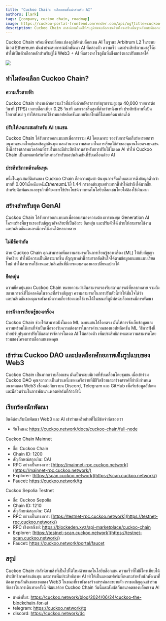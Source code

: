 ```yaml
---
title: "Cuckoo Chain: บล็อกเชนชั้นนำสำหรับ AI"
authors: [lark]
tags: [company, cuckoo chain, roadmap]
image: https://cuckoo-portal-frontend.onrender.com/api/og?title=cuckoo-chain%3A%20%E0%B8%9A%E0%B8%A5%E0%B9%87%E0%B8%AD%E0%B8%81%E0%B9%80%E0%B8%8A%E0%B8%99%E0%B8%8A%E0%B8%B1%E0%B9%89%E0%B8%99%E0%B8%99%E0%B8%B3%E0%B8%AA%E0%B8%B3%E0%B8%AB%E0%B8%A3%E0%B8%B1%E0%B8%9A%20AI
description: Cuckoo Chain กำลังนิยามใหม่ให้กับภูมิทัศน์บล็อกเชนด้วยโครงสร้างพื้นฐานล้ำสมัยที่ออกแบบมาสำหรับ AI และ Web3 ในฐานะ Arbitrum L2 ในระบบนิเวศ Ethereum Cuckoo Chain มอบความเร็วในการทำธุรกรรมที่รวดเร็วทันใจ ค่าใช้จ่ายต่ำ และความสามารถด้าน AI ที่แข็งแกร่ง ทำให้เป็นตัวเลือกที่เหมาะสมที่สุดสำหรับนักพัฒนาและนวัตกรในพื้นที่ Web3
---
```


Cuckoo Chain พร้อมที่จะเปลี่ยนแปลงภูมิทัศน์บล็อกเชน AI ในฐานะ Arbitrum L2 ในระบบนิเวศ Ethereum มันนำประสบการณ์นักพัฒนา AI ที่คล่องตัว ความเร็ว และประสิทธิภาพมาสู่โต๊ะ ทำให้เป็นตัวเลือกหลักสำหรับผู้ใช้ Web3 + AI ที่แสวงหาโซลูชันที่แข็งแกร่งและปรับขนาดได้

![](https://cuckoo-network.b-cdn.net/cuckoo-chain-blockchain-for-ai.webp)

## ทำไมต้องเลือก Cuckoo Chain?

### ความเร็วสายฟ้า

Cuckoo Chain ทำงานด้วยความเร็วที่น่าทึ่งด้วยอัตราการทำธุรกรรมสูงสุด 40,000 รายการต่อวินาที (TPS) เวลาบล็อกเพียง 0.25 วินาที และเวลาสิ้นสุดที่ต่ำกว่าหนึ่งนาที ประสิทธิภาพนี้เปิดโอกาสใหม่ ๆ ทำให้สามารถใช้งานแอปพลิเคชันแบบเรียลไทม์ที่ไม่เคยคิดมาก่อนได้

### ปรับให้เหมาะสมสำหรับ AI บนเชน

Cuckoo Chain ได้รับการออกแบบมาเพื่อการรวม AI โดยเฉพาะ รองรับการจัดเก็บร่องรอยการอนุมานขนาดใหญ่และข้อมูลอินพุต และอำนวยความสะดวกในการเรียกใช้คำขออนุมานโดยตรงบนเชน สิ่งนี้สร้างสภาพแวดล้อมที่ราบรื่นและมีประสิทธิภาพสำหรับการปรับใช้โมเดล AI ทำให้ Cuckoo Chain เป็นแพลตฟอร์มที่เหมาะสำหรับแอปพลิเคชันที่ขับเคลื่อนด้วย AI

### ประสิทธิภาพด้านต้นทุน

หนึ่งในคุณสมบัติเด่นของ Cuckoo Chain คือความคุ้มค่า ต้นทุนการจัดเก็บและการดึงข้อมูลต่ำกว่ามากที่ $0.001 เมื่อเทียบกับ Ethereum L1 ที่ ~$1.44 การลดต้นทุนอย่างมากนี้ทำให้เข้าถึงได้มากขึ้นสำหรับนักพัฒนาและธุรกิจที่ต้องการใช้ประโยชน์จากเทคโนโลยีบล็อกเชนโดยไม่ต้องใช้เงินมาก

## สร้างสำหรับยุค GenAI

Cuckoo Chain ได้รับการออกแบบมาเพื่อตอบสนองความต้องการของยุค Generation AI โครงสร้างพื้นฐานรองรับสัญญาอัจฉริยะที่เป็นอิสระ ยืดหยุ่น และปรับตัวได้ ช่วยให้สามารถใช้งานแอปพลิเคชันและกรณีการใช้งานได้หลากหลาย

### ไม่มีข้อจำกัด

ด้วย Cuckoo Chain คุณสามารถเพิ่มความสามารถในการเรียนรู้ของเครื่อง (ML) ให้กับสัญญาอัจฉริยะ ทำให้มีความเป็นอิสระมากขึ้น สัญญาเหล่านี้สามารถตัดสินใจได้ตามข้อมูลบนเชนแบบเรียลไทม์ ทำให้สามารถใช้งานแอปพลิเคชันที่มีการตอบสนองและเปลี่ยนแปลงได้

### ยืดหยุ่น

ความยืดหยุ่นของ Cuckoo Chain หมายความว่ามันสามารถรองรับสถานการณ์ที่หลากหลาย รวมถึงสถานการณ์ที่ไม่คาดคิดในขณะที่สร้างสัญญา ความสามารถในการปรับตัวนี้ทำให้มั่นใจได้ว่าแอปพลิเคชันของคุณจะยังคงมีความเกี่ยวข้องและใช้งานได้ในขณะที่ภูมิทัศน์บล็อกเชนมีการพัฒนา

### การฝังการเรียนรู้ของเครื่อง

Cuckoo Chain ช่วยให้สามารถฝังโมเดล ML ลงบนเชนได้โดยตรง มันให้การจัดเก็บข้อมูลและความพร้อมใช้งานที่จำเป็นเพื่อรองรับความต้องการในการคำนวณของแอปพลิเคชัน ML วิธีการฝังนี้ช่วยปรับปรุงการปรับใช้และการจัดการโมเดล AI ให้คล่องตัว เพิ่มประสิทธิภาพและความสามารถโดยรวมของโครงการบล็อกเชนของคุณ

## เข้าร่วม Cuckoo DAO และปลดล็อกศักยภาพเต็มรูปแบบของ Web3

Cuckoo Chain เป็นมากกว่าบล็อกเชน มันเป็นระบบนิเวศที่ขับเคลื่อนโดยชุมชน เมื่อเข้าร่วม Cuckoo DAO คุณจะกลายเป็นส่วนหนึ่งของเครือข่ายที่มีชีวิตชีวาและสร้างสรรค์ที่กำลังกำหนดอนาคตของ Web3 เชื่อมต่อกับเราบน Discord, Telegram และ GitHub เพื่อรับข้อมูลอัปเดตและมีส่วนร่วมในการพัฒนาแพลตฟอร์มที่ก้าวล้ำนี้

## เรียกร้องนักพัฒนา

ยินดีต้อนรับนักพัฒนา Web3 และ AI เข้าร่วมเครือข่ายที่ไม่มีข้อจำกัดของเรา

* รันโหนด: https://cuckoo.network/docs/cuckoo-chain/full-node

Cuckoo Chain Mainnet

- ชื่อ: Cuckoo Chain
- Chain ID: 1200
- สัญลักษณ์สกุลเงิน: CAI
- RPC อย่างเป็นทางการ: [https://mainnet-rpc.cuckoo.network](https://mainnet-rpc.cuckoo.network/)
- Explorer: [https://scan.cuckoo.network](https://scan.cuckoo.network/)
- Faucet: https://cuckoo.network/tg

Cuckoo Sepolia Testnet

- ชื่อ: Cuckoo Sepolia
- Chain ID: 1210
- สัญลักษณ์สกุลเงิน: CAI
- RPC อย่างเป็นทางการ: [https://testnet-rpc.cuckoo.network](https://testnet-rpc.cuckoo.network/)
- RPC เชิงพาณิชย์: https://blockeden.xyz/api-marketplace/cuckoo-chain
- Explorer: [https://testnet-scan.cuckoo.network](https://testnet-scan.cuckoo.network/)
- Faucet: https://cuckoo.network/portal/faucet

## สรุป

Cuckoo Chain กำลังนิยามสิ่งที่เป็นไปได้ใหม่ด้วยเทคโนโลยีบล็อกเชน ความเร็วที่ไม่มีใครเทียบได้ ประสิทธิภาพด้านต้นทุน และการเพิ่มประสิทธิภาพ AI ทำให้เป็นแพลตฟอร์มที่เหมาะสำหรับนักพัฒนาที่ต้องการผลักดันขอบเขตของ Web3 ในขณะที่เรายังคงสร้างสรรค์และขยายตัว เราขอเชิญคุณเข้าร่วมกับเราในการเดินทางครั้งนี้ พัฒนาด้วย Cuckoo Chain วันนี้และสัมผัสกับอนาคตของบล็อกเชน AI

- แหล่งที่มา: https://cuckoo.network/blog/2024/06/24/cuckoo-the-blockchain-for-ai
- telegram: https://cuckoo.network/tg
- discord: https://cuckoo.network/dc
